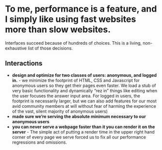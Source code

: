 # To me, performance is a feature, and I simply like using fast websites more than slow websites. 
Interfaces succeed because of hundreds of choices. This is a living, non-exhaustive list of those decisions.

## Interactions
- **design and optimize for two classes of users: anonymous, and logged in.** - we minimize the footprint of HTML, CSS and Javascript for anonymous users so they get their pages even faster. We load a stub of very basic functionality and dynamically “rez in” things like editing when the user focuses the answer input area. For logged in users, the footprint is necessarily larger, but we can also add features for our most avid community members at will without fear of harming the experience of the vast, silent majority of anonymous users)
- **made sure we’re serving the absolute minimum necessary to our anonymous users**
- **you can never serve a webpage faster than it you can render it on the server** - The simple act of putting a render time in the upper right hand corner of every page we serve forced us to fix all our performance regressions and omissions.
